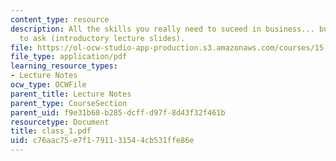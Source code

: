 ```yaml
---
content_type: resource
description: All the skills you really need to suceed in business... but were afraid
  to ask (introductory lecture slides).
file: https://ol-ocw-studio-app-production.s3.amazonaws.com/courses/15-969-dynamic-leadership-using-improvisation-in-business-fall-2004/c76aac75e7f1791131544cb531ffe86e_class_1.pdf
file_type: application/pdf
learning_resource_types:
- Lecture Notes
ocw_type: OCWFile
parent_title: Lecture Notes
parent_type: CourseSection
parent_uid: f9e31b68-b285-dcff-d97f-8d43f32f461b
resourcetype: Document
title: class_1.pdf
uid: c76aac75-e7f1-7911-3154-4cb531ffe86e
---
```

